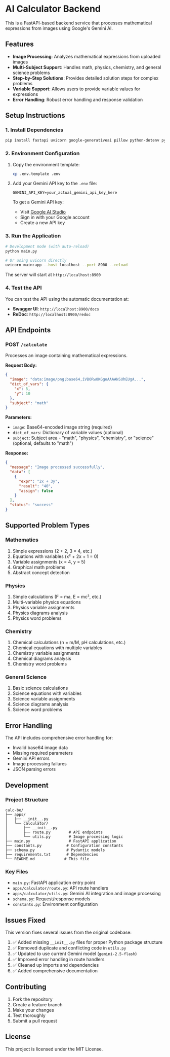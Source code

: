 # AI Calculator Backend

This is a FastAPI-based backend service that processes mathematical expressions from images using Google's Gemini AI.

## Features

- **Image Processing**: Analyzes mathematical expressions from uploaded images
- **Multi-Subject Support**: Handles math, physics, chemistry, and general science problems
- **Step-by-Step Solutions**: Provides detailed solution steps for complex problems
- **Variable Support**: Allows users to provide variable values for expressions
- **Error Handling**: Robust error handling and response validation

## Setup Instructions

### 1. Install Dependencies

```bash
pip install fastapi uvicorn google-generativeai pillow python-dotenv pydantic
```

### 2. Environment Configuration

1. Copy the environment template:
   ```bash
   cp .env.template .env
   ```

2. Add your Gemini API key to the `.env` file:
   ```
   GEMINI_API_KEY=your_actual_gemini_api_key_here
   ```

   To get a Gemini API key:
   - Visit [Google AI Studio](https://makersuite.google.com/app/apikey)
   - Sign in with your Google account
   - Create a new API key

### 3. Run the Application

```bash
# Development mode (with auto-reload)
python main.py

# Or using uvicorn directly
uvicorn main:app --host localhost --port 8900 --reload
```

The server will start at `http://localhost:8900`

### 4. Test the API

You can test the API using the automatic documentation at:
- **Swagger UI**: `http://localhost:8900/docs`
- **ReDoc**: `http://localhost:8900/redoc`

## API Endpoints

### POST `/calculate`

Processes an image containing mathematical expressions.

**Request Body:**
```json
{
  "image": "data:image/png;base64,iVBORw0KGgoAAAANSUhEUgA...",
  "dict_of_vars": {
    "x": 5,
    "y": 10
  },
  "subject": "math"
}
```

**Parameters:**
- `image`: Base64-encoded image string (required)
- `dict_of_vars`: Dictionary of variable values (optional)
- `subject`: Subject area - "math", "physics", "chemistry", or "science" (optional, defaults to "math")

**Response:**
```json
{
  "message": "Image processed successfully",
  "data": [
    {
      "expr": "2x + 3y",
      "result": "40",
      "assign": false
    }
  ],
  "status": "success"
}
```

## Supported Problem Types

### Mathematics
1. Simple expressions (2 + 2, 3 * 4, etc.)
2. Equations with variables (x² + 2x + 1 = 0)
3. Variable assignments (x = 4, y = 5)
4. Graphical math problems
5. Abstract concept detection

### Physics
1. Simple calculations (F = ma, E = mc², etc.)
2. Multi-variable physics equations
3. Physics variable assignments
4. Physics diagrams analysis
5. Physics word problems

### Chemistry
1. Chemical calculations (n = m/M, pH calculations, etc.)
2. Chemical equations with multiple variables
3. Chemistry variable assignments
4. Chemical diagrams analysis
5. Chemistry word problems

### General Science
1. Basic science calculations
2. Science equations with variables
3. Science variable assignments
4. Science diagrams analysis
5. Science word problems

## Error Handling

The API includes comprehensive error handling for:
- Invalid base64 image data
- Missing required parameters
- Gemini API errors
- Image processing failures
- JSON parsing errors

## Development

### Project Structure
```
calc-be/
├── apps/
│   ├── __init__.py
│   └── calculator/
│       ├── __init__.py
│       ├── route.py        # API endpoints
│       └── utils.py        # Image processing logic
├── main.py                 # FastAPI application
├── constants.py           # Configuration constants
├── schema.py              # Pydantic models
├── requirements.txt       # Dependencies
└── README.md             # This file
```

### Key Files
- `main.py`: FastAPI application entry point
- `apps/calculator/route.py`: API route handlers
- `apps/calculator/utils.py`: Gemini AI integration and image processing
- `schema.py`: Request/response models
- `constants.py`: Environment configuration

## Issues Fixed

This version fixes several issues from the original codebase:
1. ✅ Added missing `__init__.py` files for proper Python package structure
2. ✅ Removed duplicate and conflicting code in `utils.py`
3. ✅ Updated to use current Gemini model (`gemini-2.5-flash`)
4. ✅ Improved error handling in route handlers
5. ✅ Cleaned up imports and dependencies
6. ✅ Added comprehensive documentation

## Contributing

1. Fork the repository
2. Create a feature branch
3. Make your changes
4. Test thoroughly
5. Submit a pull request

## License

This project is licensed under the MIT License.
